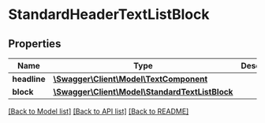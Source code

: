 # StandardHeaderTextListBlock

## Properties
Name | Type | Description | Notes
------------ | ------------- | ------------- | -------------
**headline** | [**\Swagger\Client\Model\TextComponent**](TextComponent.md) |  | [optional] 
**block** | [**\Swagger\Client\Model\StandardTextListBlock**](StandardTextListBlock.md) |  | [optional] 

[[Back to Model list]](../README.md#documentation-for-models) [[Back to API list]](../README.md#documentation-for-api-endpoints) [[Back to README]](../README.md)



